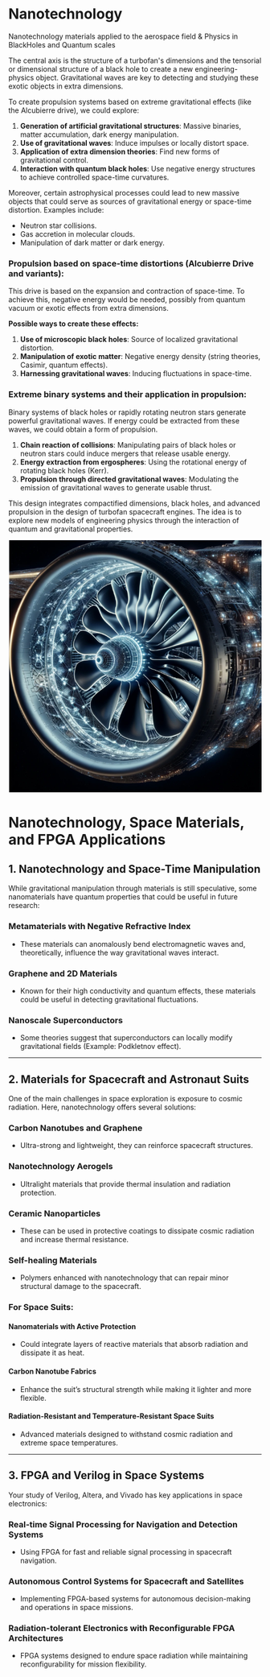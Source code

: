 # Nanotechnology
Nanotechnology materials applied to the aerospace field &amp; Physics in BlackHoles and Quantum scales

The central axis is the structure of a turbofan's dimensions and the tensorial or dimensional structure of a black hole to create a new engineering-physics object. Gravitational waves are key to detecting and studying these exotic objects in extra dimensions.

To create propulsion systems based on extreme gravitational effects (like the Alcubierre drive), we could explore:

1. **Generation of artificial gravitational structures**: Massive binaries, matter accumulation, dark energy manipulation.
2. **Use of gravitational waves**: Induce impulses or locally distort space.
3. **Application of extra dimension theories**: Find new forms of gravitational control.
4. **Interaction with quantum black holes**: Use negative energy structures to achieve controlled space-time curvatures.

Moreover, certain astrophysical processes could lead to new massive objects that could serve as sources of gravitational energy or space-time distortion. Examples include:

- Neutron star collisions.
- Gas accretion in molecular clouds.
- Manipulation of dark matter or dark energy.


### Propulsion based on space-time distortions (Alcubierre Drive and variants):
This drive is based on the expansion and contraction of space-time. To achieve this, negative energy would be needed, possibly from quantum vacuum or exotic effects from extra dimensions.

**Possible ways to create these effects:**

1. **Use of microscopic black holes**: Source of localized gravitational distortion.
2. **Manipulation of exotic matter**: Negative energy density (string theories, Casimir, quantum effects).
3. **Harnessing gravitational waves**: Inducing fluctuations in space-time.

### Extreme binary systems and their application in propulsion:
Binary systems of black holes or rapidly rotating neutron stars generate powerful gravitational waves. If energy could be extracted from these waves, we could obtain a form of propulsion.

1. **Chain reaction of collisions**: Manipulating pairs of black holes or neutron stars could induce mergers that release usable energy.
2. **Energy extraction from ergospheres**: Using the rotational energy of rotating black holes (Kerr).
3. **Propulsion through directed gravitational waves**: Modulating the emission of gravitational waves to generate usable thrust.

This design integrates compactified dimensions, black holes, and advanced propulsion in the design of turbofan spacecraft engines. The idea is to explore new models of engineering physics through the interaction of quantum and gravitational properties. 

![Nanotechnology Materials](https://github.com/victor0989/Nanotechnology/blob/main/images/Quantum_physics/materials/Captura%20de%20pantalla%202025-03-22%20035850.png)


# Nanotechnology, Space Materials, and FPGA Applications

## 1. Nanotechnology and Space-Time Manipulation

While gravitational manipulation through materials is still speculative, some nanomaterials have quantum properties that could be useful in future research:

### Metamaterials with Negative Refractive Index
- These materials can anomalously bend electromagnetic waves and, theoretically, influence the way gravitational waves interact.

### Graphene and 2D Materials
- Known for their high conductivity and quantum effects, these materials could be useful in detecting gravitational fluctuations.

### Nanoscale Superconductors
- Some theories suggest that superconductors can locally modify gravitational fields (Example: Podkletnov effect).

---

## 2. Materials for Spacecraft and Astronaut Suits

One of the main challenges in space exploration is exposure to cosmic radiation. Here, nanotechnology offers several solutions:

### Carbon Nanotubes and Graphene
- Ultra-strong and lightweight, they can reinforce spacecraft structures.

### Nanotechnology Aerogels
- Ultralight materials that provide thermal insulation and radiation protection.

### Ceramic Nanoparticles
- These can be used in protective coatings to dissipate cosmic radiation and increase thermal resistance.

### Self-healing Materials
- Polymers enhanced with nanotechnology that can repair minor structural damage to the spacecraft.

### For Space Suits:
#### Nanomaterials with Active Protection
- Could integrate layers of reactive materials that absorb radiation and dissipate it as heat.

#### Carbon Nanotube Fabrics
- Enhance the suit’s structural strength while making it lighter and more flexible.

#### Radiation-Resistant and Temperature-Resistant Space Suits
- Advanced materials designed to withstand cosmic radiation and extreme space temperatures.

---

## 3. FPGA and Verilog in Space Systems

Your study of Verilog, Altera, and Vivado has key applications in space electronics:

### Real-time Signal Processing for Navigation and Detection Systems
- Using FPGA for fast and reliable signal processing in spacecraft navigation.

### Autonomous Control Systems for Spacecraft and Satellites
- Implementing FPGA-based systems for autonomous decision-making and operations in space missions.

### Radiation-tolerant Electronics with Reconfigurable FPGA Architectures
- FPGA systems designed to endure space radiation while maintaining reconfigurability for mission flexibility.



